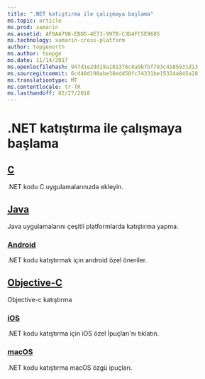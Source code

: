 ```yaml
---
title: ".NET katıştırma ile çalışmaya başlama"
ms.topic: article
ms.prod: xamarin
ms.assetid: AF8A4798-EBDD-4E73-997B-C3D4FC5E9685
ms.technology: xamarin-cross-platform
author: topgenorth
ms.author: toopge
ms.date: 11/14/2017
ms.openlocfilehash: 947d1e2dd19a181376c8a9b7bf783c4185931d13
ms.sourcegitcommit: 6cd40d190abe38edd50fc74331be15324a845a28
ms.translationtype: MT
ms.contentlocale: tr-TR
ms.lasthandoff: 02/27/2018
---
```

# <a name="getting-started-with-net-embedding"></a>.NET katıştırma ile çalışmaya başlama

## <a name="ccmd"></a>[C](c.md)

.NET kodu C uygulamalarınızda ekleyin.

## <a name="javajavaindexmd"></a>[Java](java/index.md)

Java uygulamalarını çeşitli platformlarda katıştırma yapma.

### <a name="androidjavaandroidmd"></a>[Android](java/android.md)

.NET kodu katıştırmak için android özel öneriler.

## <a name="objective-cobjective-cindexmd"></a>[Objective-C](objective-c/index.md)

Objective-c katıştırma

### <a name="iosobjective-ciosmd"></a>[iOS](objective-c/ios.md)

.NET kodu katıştırma için iOS özel İpuçları'nı tıklatın.

### <a name="macosobjective-cmacosmd"></a>[macOS](objective-c/macos.md)

.NET kodu katıştırma macOS özgü ipuçları.
